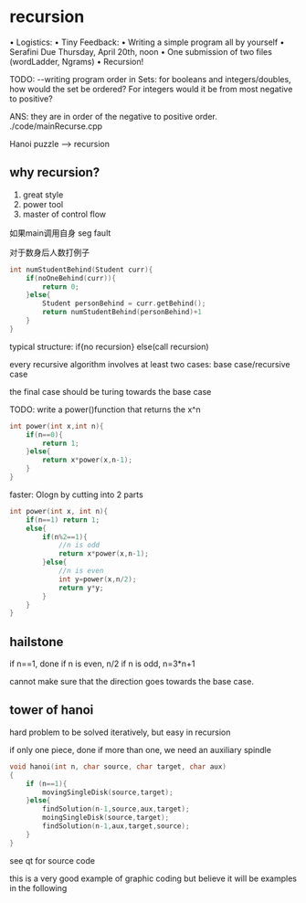 # recursion
• Logistics:
• Tiny Feedback:
• Writing a simple program all by yourself
• Serafini Due Thursday, April 20th, noon
• One submission of two files (wordLadder, Ngrams)
• Recursion!

TODO:
--writing program 
order in Sets: for booleans and integers/doubles, how would the set be ordered? For integers would it be from most negative to positive?

ANS: they are in order of the negative to positive order.
./code/mainRecurse.cpp

Hanoi puzzle --> recursion

## why recursion?
1. great style 
2. power tool
3. master of control flow

如果main调用自身 seg fault


对于数身后人数打例子
```c
int numStudentBehind(Student curr){
    if(noOneBehind(curr)){
        return 0;
    }else{
        Student personBehind = curr.getBehind();
        return numStudentBehind(personBehind)+1
    }
}
```
typical structure: if{no recursion} else(call recursion)

every recursive algorithm involves at least two cases: base case/recursive case

the final case should be turing towards the base case

TODO: write a power()function that returns the x^n

```c
int power(int x,int n){
    if(n==0){
        return 1;
    }else{
        return x*power(x,n-1);
    }
}
```

faster: Ologn by cutting into 2 parts
```c
int power(int x, int n){
    if(n==1) return 1;
    else{
        if(n%2==1){
            //n is odd
            return x*power(x,n-1);
        }else{
            //n is even
            int y=power(x,n/2);
            return y*y;
        }
    }
}

```
## hailstone 
if n==1, done
if n is even, n/2
if n is odd, n=3*n+1

cannot make sure that the direction goes towards the base case.


## tower of hanoi
hard problem to be solved iteratively, but easy in recursion

if only one piece, done
if more than one, we need an auxiliary spindle

```c
void hanoi(int n, char source, char target, char aux)
{
    if (n==1){
        movingSingleDisk(source,target);
    }else{
        findSolution(n-1,source,aux,target);
        moingSingleDisk(source,target);
        findSolution(n-1,aux,target,source);
    }
}
```

see qt for source code

this is a very good example of graphic coding but believe it will be examples in the following